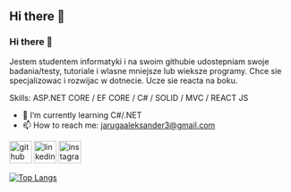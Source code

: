 ## Hi there 👋

### Hi there 👋

Jestem studentem informatyki i na swoim githubie udostepniam swoje badania/testy, tutoriale i wlasne mniejsze lub wieksze programy. Chce sie specjalizowac i rozwijac w dotnecie. Ucze sie reacta na boku.

Skills: ASP.NET CORE / EF CORE / C# / SOLID / MVC / REACT JS

- 🌱 I’m currently learning C#/.NET 
- 📫 How to reach me: jarugaaleksander3@gmail.com 


[<img src='https://cdn.jsdelivr.net/npm/simple-icons@3.0.1/icons/github.svg' alt='github' height='40'>](https://github.com/kenlolmen)  [<img src='https://cdn.jsdelivr.net/npm/simple-icons@3.0.1/icons/linkedin.svg' alt='linkedin' height='40'>](https://www.linkedin.com/in/https://www.linkedin.com/in/olek-jaruga-6739102a9//)  [<img src='https://cdn.jsdelivr.net/npm/simple-icons@3.0.1/icons/instagram.svg' alt='instagram' height='40'>](https://www.instagram.com/https://www.instagram.com/olekjaruga_//)  

[![Top Langs](https://github-readme-stats.vercel.app/api/top-langs/?username=kenlolmen)](https://github.com/anuraghazra/github-readme-stats)


